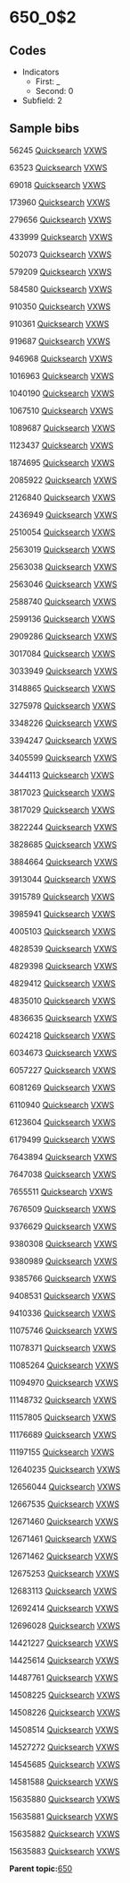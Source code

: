 # 650\_0$2

## Codes

-   Indicators
    -   First: \_
    -   Second: 0
-   Subfield: 2

## Sample bibs

56245 [Quicksearch](https://search.library.yale.edu/catalog/56245) [VXWS](http://prodorbis.library.yale.edu:7014/vxws/GetHoldingsService?bibId=56245)

63523 [Quicksearch](https://search.library.yale.edu/catalog/63523) [VXWS](http://prodorbis.library.yale.edu:7014/vxws/GetHoldingsService?bibId=63523)

69018 [Quicksearch](https://search.library.yale.edu/catalog/69018) [VXWS](http://prodorbis.library.yale.edu:7014/vxws/GetHoldingsService?bibId=69018)

173960 [Quicksearch](https://search.library.yale.edu/catalog/173960) [VXWS](http://prodorbis.library.yale.edu:7014/vxws/GetHoldingsService?bibId=173960)

279656 [Quicksearch](https://search.library.yale.edu/catalog/279656) [VXWS](http://prodorbis.library.yale.edu:7014/vxws/GetHoldingsService?bibId=279656)

433999 [Quicksearch](https://search.library.yale.edu/catalog/433999) [VXWS](http://prodorbis.library.yale.edu:7014/vxws/GetHoldingsService?bibId=433999)

502073 [Quicksearch](https://search.library.yale.edu/catalog/502073) [VXWS](http://prodorbis.library.yale.edu:7014/vxws/GetHoldingsService?bibId=502073)

579209 [Quicksearch](https://search.library.yale.edu/catalog/579209) [VXWS](http://prodorbis.library.yale.edu:7014/vxws/GetHoldingsService?bibId=579209)

584580 [Quicksearch](https://search.library.yale.edu/catalog/584580) [VXWS](http://prodorbis.library.yale.edu:7014/vxws/GetHoldingsService?bibId=584580)

910350 [Quicksearch](https://search.library.yale.edu/catalog/910350) [VXWS](http://prodorbis.library.yale.edu:7014/vxws/GetHoldingsService?bibId=910350)

910361 [Quicksearch](https://search.library.yale.edu/catalog/910361) [VXWS](http://prodorbis.library.yale.edu:7014/vxws/GetHoldingsService?bibId=910361)

919687 [Quicksearch](https://search.library.yale.edu/catalog/919687) [VXWS](http://prodorbis.library.yale.edu:7014/vxws/GetHoldingsService?bibId=919687)

946968 [Quicksearch](https://search.library.yale.edu/catalog/946968) [VXWS](http://prodorbis.library.yale.edu:7014/vxws/GetHoldingsService?bibId=946968)

1016963 [Quicksearch](https://search.library.yale.edu/catalog/1016963) [VXWS](http://prodorbis.library.yale.edu:7014/vxws/GetHoldingsService?bibId=1016963)

1040190 [Quicksearch](https://search.library.yale.edu/catalog/1040190) [VXWS](http://prodorbis.library.yale.edu:7014/vxws/GetHoldingsService?bibId=1040190)

1067510 [Quicksearch](https://search.library.yale.edu/catalog/1067510) [VXWS](http://prodorbis.library.yale.edu:7014/vxws/GetHoldingsService?bibId=1067510)

1089687 [Quicksearch](https://search.library.yale.edu/catalog/1089687) [VXWS](http://prodorbis.library.yale.edu:7014/vxws/GetHoldingsService?bibId=1089687)

1123437 [Quicksearch](https://search.library.yale.edu/catalog/1123437) [VXWS](http://prodorbis.library.yale.edu:7014/vxws/GetHoldingsService?bibId=1123437)

1874695 [Quicksearch](https://search.library.yale.edu/catalog/1874695) [VXWS](http://prodorbis.library.yale.edu:7014/vxws/GetHoldingsService?bibId=1874695)

2085922 [Quicksearch](https://search.library.yale.edu/catalog/2085922) [VXWS](http://prodorbis.library.yale.edu:7014/vxws/GetHoldingsService?bibId=2085922)

2126840 [Quicksearch](https://search.library.yale.edu/catalog/2126840) [VXWS](http://prodorbis.library.yale.edu:7014/vxws/GetHoldingsService?bibId=2126840)

2436949 [Quicksearch](https://search.library.yale.edu/catalog/2436949) [VXWS](http://prodorbis.library.yale.edu:7014/vxws/GetHoldingsService?bibId=2436949)

2510054 [Quicksearch](https://search.library.yale.edu/catalog/2510054) [VXWS](http://prodorbis.library.yale.edu:7014/vxws/GetHoldingsService?bibId=2510054)

2563019 [Quicksearch](https://search.library.yale.edu/catalog/2563019) [VXWS](http://prodorbis.library.yale.edu:7014/vxws/GetHoldingsService?bibId=2563019)

2563038 [Quicksearch](https://search.library.yale.edu/catalog/2563038) [VXWS](http://prodorbis.library.yale.edu:7014/vxws/GetHoldingsService?bibId=2563038)

2563046 [Quicksearch](https://search.library.yale.edu/catalog/2563046) [VXWS](http://prodorbis.library.yale.edu:7014/vxws/GetHoldingsService?bibId=2563046)

2588740 [Quicksearch](https://search.library.yale.edu/catalog/2588740) [VXWS](http://prodorbis.library.yale.edu:7014/vxws/GetHoldingsService?bibId=2588740)

2599136 [Quicksearch](https://search.library.yale.edu/catalog/2599136) [VXWS](http://prodorbis.library.yale.edu:7014/vxws/GetHoldingsService?bibId=2599136)

2909286 [Quicksearch](https://search.library.yale.edu/catalog/2909286) [VXWS](http://prodorbis.library.yale.edu:7014/vxws/GetHoldingsService?bibId=2909286)

3017084 [Quicksearch](https://search.library.yale.edu/catalog/3017084) [VXWS](http://prodorbis.library.yale.edu:7014/vxws/GetHoldingsService?bibId=3017084)

3033949 [Quicksearch](https://search.library.yale.edu/catalog/3033949) [VXWS](http://prodorbis.library.yale.edu:7014/vxws/GetHoldingsService?bibId=3033949)

3148865 [Quicksearch](https://search.library.yale.edu/catalog/3148865) [VXWS](http://prodorbis.library.yale.edu:7014/vxws/GetHoldingsService?bibId=3148865)

3275978 [Quicksearch](https://search.library.yale.edu/catalog/3275978) [VXWS](http://prodorbis.library.yale.edu:7014/vxws/GetHoldingsService?bibId=3275978)

3348226 [Quicksearch](https://search.library.yale.edu/catalog/3348226) [VXWS](http://prodorbis.library.yale.edu:7014/vxws/GetHoldingsService?bibId=3348226)

3394247 [Quicksearch](https://search.library.yale.edu/catalog/3394247) [VXWS](http://prodorbis.library.yale.edu:7014/vxws/GetHoldingsService?bibId=3394247)

3405599 [Quicksearch](https://search.library.yale.edu/catalog/3405599) [VXWS](http://prodorbis.library.yale.edu:7014/vxws/GetHoldingsService?bibId=3405599)

3444113 [Quicksearch](https://search.library.yale.edu/catalog/3444113) [VXWS](http://prodorbis.library.yale.edu:7014/vxws/GetHoldingsService?bibId=3444113)

3817023 [Quicksearch](https://search.library.yale.edu/catalog/3817023) [VXWS](http://prodorbis.library.yale.edu:7014/vxws/GetHoldingsService?bibId=3817023)

3817029 [Quicksearch](https://search.library.yale.edu/catalog/3817029) [VXWS](http://prodorbis.library.yale.edu:7014/vxws/GetHoldingsService?bibId=3817029)

3822244 [Quicksearch](https://search.library.yale.edu/catalog/3822244) [VXWS](http://prodorbis.library.yale.edu:7014/vxws/GetHoldingsService?bibId=3822244)

3828685 [Quicksearch](https://search.library.yale.edu/catalog/3828685) [VXWS](http://prodorbis.library.yale.edu:7014/vxws/GetHoldingsService?bibId=3828685)

3884664 [Quicksearch](https://search.library.yale.edu/catalog/3884664) [VXWS](http://prodorbis.library.yale.edu:7014/vxws/GetHoldingsService?bibId=3884664)

3913044 [Quicksearch](https://search.library.yale.edu/catalog/3913044) [VXWS](http://prodorbis.library.yale.edu:7014/vxws/GetHoldingsService?bibId=3913044)

3915789 [Quicksearch](https://search.library.yale.edu/catalog/3915789) [VXWS](http://prodorbis.library.yale.edu:7014/vxws/GetHoldingsService?bibId=3915789)

3985941 [Quicksearch](https://search.library.yale.edu/catalog/3985941) [VXWS](http://prodorbis.library.yale.edu:7014/vxws/GetHoldingsService?bibId=3985941)

4005103 [Quicksearch](https://search.library.yale.edu/catalog/4005103) [VXWS](http://prodorbis.library.yale.edu:7014/vxws/GetHoldingsService?bibId=4005103)

4828539 [Quicksearch](https://search.library.yale.edu/catalog/4828539) [VXWS](http://prodorbis.library.yale.edu:7014/vxws/GetHoldingsService?bibId=4828539)

4829398 [Quicksearch](https://search.library.yale.edu/catalog/4829398) [VXWS](http://prodorbis.library.yale.edu:7014/vxws/GetHoldingsService?bibId=4829398)

4829412 [Quicksearch](https://search.library.yale.edu/catalog/4829412) [VXWS](http://prodorbis.library.yale.edu:7014/vxws/GetHoldingsService?bibId=4829412)

4835010 [Quicksearch](https://search.library.yale.edu/catalog/4835010) [VXWS](http://prodorbis.library.yale.edu:7014/vxws/GetHoldingsService?bibId=4835010)

4836635 [Quicksearch](https://search.library.yale.edu/catalog/4836635) [VXWS](http://prodorbis.library.yale.edu:7014/vxws/GetHoldingsService?bibId=4836635)

6024218 [Quicksearch](https://search.library.yale.edu/catalog/6024218) [VXWS](http://prodorbis.library.yale.edu:7014/vxws/GetHoldingsService?bibId=6024218)

6034673 [Quicksearch](https://search.library.yale.edu/catalog/6034673) [VXWS](http://prodorbis.library.yale.edu:7014/vxws/GetHoldingsService?bibId=6034673)

6057227 [Quicksearch](https://search.library.yale.edu/catalog/6057227) [VXWS](http://prodorbis.library.yale.edu:7014/vxws/GetHoldingsService?bibId=6057227)

6081269 [Quicksearch](https://search.library.yale.edu/catalog/6081269) [VXWS](http://prodorbis.library.yale.edu:7014/vxws/GetHoldingsService?bibId=6081269)

6110940 [Quicksearch](https://search.library.yale.edu/catalog/6110940) [VXWS](http://prodorbis.library.yale.edu:7014/vxws/GetHoldingsService?bibId=6110940)

6123604 [Quicksearch](https://search.library.yale.edu/catalog/6123604) [VXWS](http://prodorbis.library.yale.edu:7014/vxws/GetHoldingsService?bibId=6123604)

6179499 [Quicksearch](https://search.library.yale.edu/catalog/6179499) [VXWS](http://prodorbis.library.yale.edu:7014/vxws/GetHoldingsService?bibId=6179499)

7643894 [Quicksearch](https://search.library.yale.edu/catalog/7643894) [VXWS](http://prodorbis.library.yale.edu:7014/vxws/GetHoldingsService?bibId=7643894)

7647038 [Quicksearch](https://search.library.yale.edu/catalog/7647038) [VXWS](http://prodorbis.library.yale.edu:7014/vxws/GetHoldingsService?bibId=7647038)

7655511 [Quicksearch](https://search.library.yale.edu/catalog/7655511) [VXWS](http://prodorbis.library.yale.edu:7014/vxws/GetHoldingsService?bibId=7655511)

7676509 [Quicksearch](https://search.library.yale.edu/catalog/7676509) [VXWS](http://prodorbis.library.yale.edu:7014/vxws/GetHoldingsService?bibId=7676509)

9376629 [Quicksearch](https://search.library.yale.edu/catalog/9376629) [VXWS](http://prodorbis.library.yale.edu:7014/vxws/GetHoldingsService?bibId=9376629)

9380308 [Quicksearch](https://search.library.yale.edu/catalog/9380308) [VXWS](http://prodorbis.library.yale.edu:7014/vxws/GetHoldingsService?bibId=9380308)

9380989 [Quicksearch](https://search.library.yale.edu/catalog/9380989) [VXWS](http://prodorbis.library.yale.edu:7014/vxws/GetHoldingsService?bibId=9380989)

9385766 [Quicksearch](https://search.library.yale.edu/catalog/9385766) [VXWS](http://prodorbis.library.yale.edu:7014/vxws/GetHoldingsService?bibId=9385766)

9408531 [Quicksearch](https://search.library.yale.edu/catalog/9408531) [VXWS](http://prodorbis.library.yale.edu:7014/vxws/GetHoldingsService?bibId=9408531)

9410336 [Quicksearch](https://search.library.yale.edu/catalog/9410336) [VXWS](http://prodorbis.library.yale.edu:7014/vxws/GetHoldingsService?bibId=9410336)

11075746 [Quicksearch](https://search.library.yale.edu/catalog/11075746) [VXWS](http://prodorbis.library.yale.edu:7014/vxws/GetHoldingsService?bibId=11075746)

11078371 [Quicksearch](https://search.library.yale.edu/catalog/11078371) [VXWS](http://prodorbis.library.yale.edu:7014/vxws/GetHoldingsService?bibId=11078371)

11085264 [Quicksearch](https://search.library.yale.edu/catalog/11085264) [VXWS](http://prodorbis.library.yale.edu:7014/vxws/GetHoldingsService?bibId=11085264)

11094970 [Quicksearch](https://search.library.yale.edu/catalog/11094970) [VXWS](http://prodorbis.library.yale.edu:7014/vxws/GetHoldingsService?bibId=11094970)

11148732 [Quicksearch](https://search.library.yale.edu/catalog/11148732) [VXWS](http://prodorbis.library.yale.edu:7014/vxws/GetHoldingsService?bibId=11148732)

11157805 [Quicksearch](https://search.library.yale.edu/catalog/11157805) [VXWS](http://prodorbis.library.yale.edu:7014/vxws/GetHoldingsService?bibId=11157805)

11176689 [Quicksearch](https://search.library.yale.edu/catalog/11176689) [VXWS](http://prodorbis.library.yale.edu:7014/vxws/GetHoldingsService?bibId=11176689)

11197155 [Quicksearch](https://search.library.yale.edu/catalog/11197155) [VXWS](http://prodorbis.library.yale.edu:7014/vxws/GetHoldingsService?bibId=11197155)

12640235 [Quicksearch](https://search.library.yale.edu/catalog/12640235) [VXWS](http://prodorbis.library.yale.edu:7014/vxws/GetHoldingsService?bibId=12640235)

12656044 [Quicksearch](https://search.library.yale.edu/catalog/12656044) [VXWS](http://prodorbis.library.yale.edu:7014/vxws/GetHoldingsService?bibId=12656044)

12667535 [Quicksearch](https://search.library.yale.edu/catalog/12667535) [VXWS](http://prodorbis.library.yale.edu:7014/vxws/GetHoldingsService?bibId=12667535)

12671460 [Quicksearch](https://search.library.yale.edu/catalog/12671460) [VXWS](http://prodorbis.library.yale.edu:7014/vxws/GetHoldingsService?bibId=12671460)

12671461 [Quicksearch](https://search.library.yale.edu/catalog/12671461) [VXWS](http://prodorbis.library.yale.edu:7014/vxws/GetHoldingsService?bibId=12671461)

12671462 [Quicksearch](https://search.library.yale.edu/catalog/12671462) [VXWS](http://prodorbis.library.yale.edu:7014/vxws/GetHoldingsService?bibId=12671462)

12675253 [Quicksearch](https://search.library.yale.edu/catalog/12675253) [VXWS](http://prodorbis.library.yale.edu:7014/vxws/GetHoldingsService?bibId=12675253)

12683113 [Quicksearch](https://search.library.yale.edu/catalog/12683113) [VXWS](http://prodorbis.library.yale.edu:7014/vxws/GetHoldingsService?bibId=12683113)

12692414 [Quicksearch](https://search.library.yale.edu/catalog/12692414) [VXWS](http://prodorbis.library.yale.edu:7014/vxws/GetHoldingsService?bibId=12692414)

12696028 [Quicksearch](https://search.library.yale.edu/catalog/12696028) [VXWS](http://prodorbis.library.yale.edu:7014/vxws/GetHoldingsService?bibId=12696028)

14421227 [Quicksearch](https://search.library.yale.edu/catalog/14421227) [VXWS](http://prodorbis.library.yale.edu:7014/vxws/GetHoldingsService?bibId=14421227)

14425614 [Quicksearch](https://search.library.yale.edu/catalog/14425614) [VXWS](http://prodorbis.library.yale.edu:7014/vxws/GetHoldingsService?bibId=14425614)

14487761 [Quicksearch](https://search.library.yale.edu/catalog/14487761) [VXWS](http://prodorbis.library.yale.edu:7014/vxws/GetHoldingsService?bibId=14487761)

14508225 [Quicksearch](https://search.library.yale.edu/catalog/14508225) [VXWS](http://prodorbis.library.yale.edu:7014/vxws/GetHoldingsService?bibId=14508225)

14508226 [Quicksearch](https://search.library.yale.edu/catalog/14508226) [VXWS](http://prodorbis.library.yale.edu:7014/vxws/GetHoldingsService?bibId=14508226)

14508514 [Quicksearch](https://search.library.yale.edu/catalog/14508514) [VXWS](http://prodorbis.library.yale.edu:7014/vxws/GetHoldingsService?bibId=14508514)

14527272 [Quicksearch](https://search.library.yale.edu/catalog/14527272) [VXWS](http://prodorbis.library.yale.edu:7014/vxws/GetHoldingsService?bibId=14527272)

14545685 [Quicksearch](https://search.library.yale.edu/catalog/14545685) [VXWS](http://prodorbis.library.yale.edu:7014/vxws/GetHoldingsService?bibId=14545685)

14581588 [Quicksearch](https://search.library.yale.edu/catalog/14581588) [VXWS](http://prodorbis.library.yale.edu:7014/vxws/GetHoldingsService?bibId=14581588)

15635880 [Quicksearch](https://search.library.yale.edu/catalog/15635880) [VXWS](http://prodorbis.library.yale.edu:7014/vxws/GetHoldingsService?bibId=15635880)

15635881 [Quicksearch](https://search.library.yale.edu/catalog/15635881) [VXWS](http://prodorbis.library.yale.edu:7014/vxws/GetHoldingsService?bibId=15635881)

15635882 [Quicksearch](https://search.library.yale.edu/catalog/15635882) [VXWS](http://prodorbis.library.yale.edu:7014/vxws/GetHoldingsService?bibId=15635882)

15635883 [Quicksearch](https://search.library.yale.edu/catalog/15635883) [VXWS](http://prodorbis.library.yale.edu:7014/vxws/GetHoldingsService?bibId=15635883)

**Parent topic:**[650](../../tags/650/650.md)

